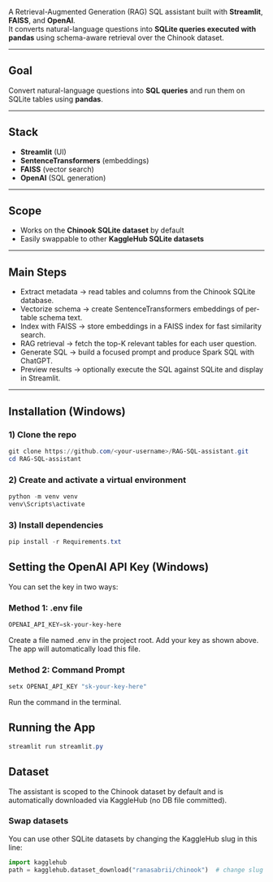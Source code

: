 A Retrieval-Augmented Generation (RAG) SQL assistant built with **Streamlit**, **FAISS**, and **OpenAI**.  
It converts natural-language questions into **SQLite queries executed with pandas** using schema-aware retrieval over the Chinook dataset.

---

## Goal
Convert natural-language questions into **SQL queries** and run them on SQLite tables using **pandas**.

---

## Stack
- **Streamlit** (UI)  
- **SentenceTransformers** (embeddings)  
- **FAISS** (vector search)  
- **OpenAI** (SQL generation)  

---

## Scope
- Works on the **Chinook SQLite dataset** by default  
- Easily swappable to other **KaggleHub SQLite datasets**  

---

## Main Steps
- Extract metadata → read tables and columns from the Chinook SQLite database.  
- Vectorize schema → create SentenceTransformers embeddings of per-table schema text.  
- Index with FAISS → store embeddings in a FAISS index for fast similarity search.  
- RAG retrieval → fetch the top-K relevant tables for each user question.  
- Generate SQL → build a focused prompt and produce Spark SQL with ChatGPT.  
- Preview results → optionally execute the SQL against SQLite and display in Streamlit.  

---

## Installation (Windows)

### 1) Clone the repo
```powershell
git clone https://github.com/<your-username>/RAG-SQL-assistant.git
cd RAG-SQL-assistant
```

### 2) Create and activate a virtual environment
```powershell
python -m venv venv
venv\Scripts\activate
```
### 3) Install dependencies
```powershell
pip install -r Requirements.txt
```

## Setting the OpenAI API Key (Windows)
You can set the key in two ways:
### Method 1: .env file
```powershell
OPENAI_API_KEY=sk-your-key-here
```
Create a file named .env in the project root.
Add your key as shown above.
The app will automatically load this file.

### Method 2: Command Prompt
```powershell
setx OPENAI_API_KEY "sk-your-key-here"
```
Run the command in the terminal.

## Running the App
```powershell
streamlit run streamlit.py
```

## Dataset

The assistant is scoped to the Chinook dataset by default and is automatically downloaded via KaggleHub (no DB file committed).  

### Swap datasets
You can use other SQLite datasets by changing the KaggleHub slug in this line:
```python
import kagglehub
path = kagglehub.dataset_download("ranasabrii/chinook")  # change slug here
```






